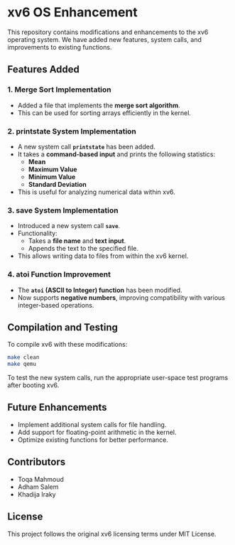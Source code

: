 # xv6 OS Enhancement

This repository contains modifications and enhancements to the xv6 operating system. We have added new features, system calls, and improvements to existing functions.

## Features Added

### 1. **Merge Sort Implementation**
- Added a file that implements the **merge sort algorithm**.
- This can be used for sorting arrays efficiently in the kernel.

### 2. **printstate System Implementation**
- A new system call **`printstate`** has been added.
- It takes a **command-based input** and prints the following statistics:
  - **Mean**
  - **Maximum Value**
  - **Minimum Value**
  - **Standard Deviation**
- This is useful for analyzing numerical data within xv6.

### 3. **save System Implementation**
- Introduced a new system call **`save`**.
- Functionality:
  - Takes a **file name** and **text input**.
  - Appends the text to the specified file.
- This allows writing data to files from within the xv6 kernel.

### 4. **atoi Function Improvement**
- The **`atoi` (ASCII to Integer) function** has been modified.
- Now supports **negative numbers**, improving compatibility with various integer-based operations.

## Compilation and Testing
To compile xv6 with these modifications:
```sh
make clean
make qemu
```
To test the new system calls, run the appropriate user-space test programs after booting xv6.

## Future Enhancements
- Implement additional system calls for file handling.
- Add support for floating-point arithmetic in the kernel.
- Optimize existing functions for better performance.

## Contributors
- Toqa Mahmoud
- Adham Salem
- Khadija Iraky

## License
This project follows the original xv6 licensing terms under MIT License.

